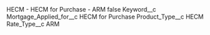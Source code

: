 <?xml version="1.0" encoding="UTF-8"?>
<CustomMetadata xmlns="http://soap.sforce.com/2006/04/metadata" xmlns:xsi="http://www.w3.org/2001/XMLSchema-instance" xmlns:xsd="http://www.w3.org/2001/XMLSchema">
    <label>HECM - HECM for Purchase - ARM</label>
    <protected>false</protected>
    <values>
        <field>Keyword__c</field>
        <value xsi:nil="true"/>
    </values>
    <values>
        <field>Mortgage_Applied_for__c</field>
        <value xsi:type="xsd:string">HECM for Purchase</value>
    </values>
    <values>
        <field>Product_Type__c</field>
        <value xsi:type="xsd:string">HECM</value>
    </values>
    <values>
        <field>Rate_Type__c</field>
        <value xsi:type="xsd:string">ARM</value>
    </values>
</CustomMetadata>
